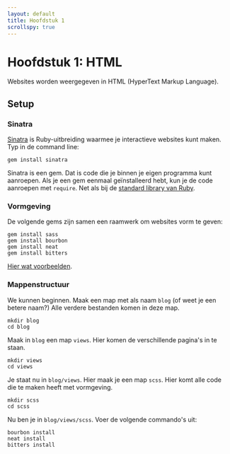 ```yaml
---
layout: default
title: Hoofdstuk 1
scrollspy: true
---
```


# Hoofdstuk 1: HTML

Websites worden weergegeven in HTML (HyperText Markup Language).

## Setup

### Sinatra
[Sinatra](http://www.sinatrarb.com/) is Ruby-uitbreiding waarmee je interactieve websites kunt maken. Typ in de command line:

    gem install sinatra

Sinatra is een gem. Dat is code die je binnen je eigen programma kunt aanroepen. Als je een gem eenmaal geïnstalleerd hebt, kun je de code aanroepen met `require`. Net als bij de [standard library van Ruby](/ruby/hoofdstuk4/#_en_de_standard_library).

### Vormgeving
De volgende gems zijn samen een raamwerk om websites vorm te geven: 

    gem install sass
    gem install bourbon
    gem install neat
    gem install bitters

[Hier wat voorbeelden](http://thoughtbot.github.io/refills/).

### Mappenstructuur

We kunnen beginnen. Maak een map met als naam `blog` (of weet je een betere naam?) Alle verdere bestanden komen in deze map.
    
    mkdir blog
    cd blog

Maak in `blog` een map `views`. Hier komen de verschillende pagina's in te staan.

    mkdir views
    cd views

Je staat nu in `blog/views`. Hier maak je een map `scss`. Hier komt alle code die te maken heeft met vormgeving.

    mkdir scss
    cd scss

Nu ben je in `blog/views/scss`. Voer de volgende commando's uit:

    bourbon install
    neat install
    bitters install



